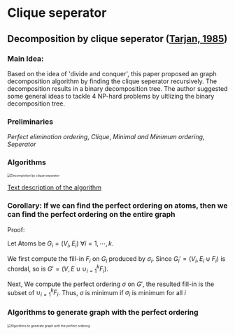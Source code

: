 # Clique seperator

## Decomposition by clique seperator ([Tarjan, 1985](https://www.google.com/url?sa=t&rct=j&q=&esrc=s&source=web&cd=&cad=rja&uact=8&ved=2ahUKEwjGqr2FsqT_AhVKPcAKHdzWBAAQFnoECBMQAQ&url=https%3A%2F%2Fcore.ac.uk%2Fdownload%2Fpdf%2F82662661.pdf&usg=AOvVaw1DKvCWS3aeGI_9uzTJgnmy))

### Main Idea: 

Based on the idea of 'divide and conquer', this paper proposed an graph decomposition algorithm by finding the clique seperator recursively. The decomposition results in a binary decomposition tree. The author suggested some general ideas to tackle 4 NP-hard problems by ultlizing the binary decomposition tree.

### Preliminaries

*Perfect elimination ordering*, *Clique*, *Minimal and Minimum ordering*, *Seperator*

### Algorithms

<img src="https://p.ipic.vip/c3fqaa.png" alt="Decompistion by clique separator" style="zoom:50%;" />

[Text description of the algorithm](https://www.google.com/url?sa=t&rct=j&q=&esrc=s&source=web&cd=&cad=rja&uact=8&ved=2ahUKEwjGqr2FsqT_AhVKPcAKHdzWBAAQFnoECBMQAQ&url=https%3A%2F%2Fcore.ac.uk%2Fdownload%2Fpdf%2F82662661.pdf&usg=AOvVaw1DKvCWS3aeGI_9uzTJgnmy)



### Corollary: If we can find the perfect ordering on atoms, then we can find the perfect ordering on the entire graph

Proof: 

Let Atoms be $G_i=(V_i, E_i)\ \forall i=1,\cdots,k$. 

We first compute the fill-in $F_i$ on $G_i$ produced by $\sigma_i$. Since $G_i'=(V_i, E_i\cup F_i)$ is chordal, so is $G'=(V, E\cup \cup_{i=1}^kF_i)$.

Next, We compute the perfect ordering $\sigma$ on $G'$, the resulted fill-in is the subset of $\cup_{i=1}^kF_i$. Thus, $\sigma$ is minimum if $\sigma_i$ is minimum for all $i$



### Algorithms to generate graph with the perfect ordering

<img src="https://p.ipic.vip/zat33a.png" alt="Algorithms to generate graph with the perfect ordering" style="zoom:50%;" />















